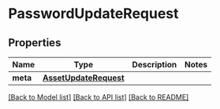 # PasswordUpdateRequest

## Properties
Name | Type | Description | Notes
------------ | ------------- | ------------- | -------------
**meta** | [**AssetUpdateRequest**](AssetUpdateRequest.md) |  | 

[[Back to Model list]](../README.md#documentation-for-models) [[Back to API list]](../README.md#documentation-for-api-endpoints) [[Back to README]](../README.md)

